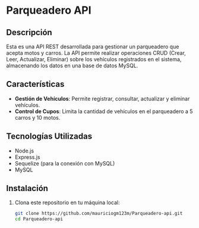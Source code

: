 # Parqueadero API

## Descripción
Esta es una API REST desarrollada para gestionar un parqueadero que acepta motos y carros. La API permite realizar operaciones CRUD (Crear, Leer, Actualizar, Eliminar) sobre los vehículos registrados en el sistema, almacenando los datos en una base de datos MySQL.

## Características
- **Gestión de Vehículos**: Permite registrar, consultar, actualizar y eliminar vehículos.
- **Control de Cupos**: Limita la cantidad de vehículos en el parqueadero a 5 carros y 10 motos.

## Tecnologías Utilizadas
- Node.js
- Express.js
- Sequelize (para la conexión con MySQL)
- MySQL

## Instalación
1. Clona este repositorio en tu máquina local:
   ```bash
   git clone https://github.com/mauriciogm123m/Parqueadero-api.git
   cd Parqueadero-api
